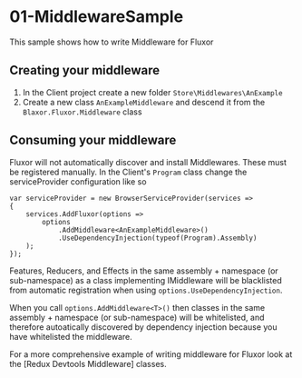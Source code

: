 # 01-MiddlewareSample
This sample shows how to write Middleware for Fluxor

## Creating your middleware
1. In the Client project create a new folder `Store\Middlewares\AnExample`
2. Create a new class `AnExampleMiddleware` and descend it from the `Blaxor.Fluxor.Middleware` class

## Consuming your middleware
Fluxor will not automatically discover and install Middlewares. These must be registered manually. In the Client's `Program` class change the serviceProvider configuration like so

```
var serviceProvider = new BrowserServiceProvider(services =>
{
	services.AddFluxor(options =>
		options
			.AddMiddleware<AnExampleMiddleware>()
			.UseDependencyInjection(typeof(Program).Assembly)
	);
});
```

Features, Reducers, and Effects in the same assembly + namespace (or sub-namespace) as a class implementing IMiddleware will be blacklisted from automatic registration when using `options.UseDependencyInjection`.

When you call `options.AddMiddleware<T>()` then classes in the same assembly + namespace (or sub-namespace) will be whitelisted, and therefore autoatically discovered by dependency injection because you have whitelisted the middleware.

For a more comprehensive example of writing middleware for Fluxor look at the [Redux Devtools Middleware] classes.
